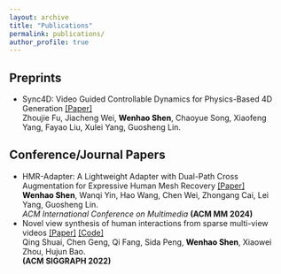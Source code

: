 ```yaml
---
layout: archive
title: "Publications"
permalink: publications/
author_profile: true
---
```


## Preprints

<ul>
<li>
  Sync4D: Video Guided Controllable Dynamics for Physics-Based 4D Generation <a href="https://arxiv.org/pdf/2405.16849">[Paper]</a> 
  <br/> 
  Zhoujie Fu, Jiacheng Wei, <strong><font color="black">Wenhao Shen</font></strong>, Chaoyue Song, Xiaofeng Yang, Fayao Liu, Xulei Yang, Guosheng Lin.
</li>
</ul>

## Conference/Journal Papers

<ul>
<li>
  HMR-Adapter: A Lightweight Adapter with Dual-Path Cross Augmentation for Expressive Human Mesh Recovery <a href="https://openreview.net/pdf?id=Y28oc8ctPb">[Paper]</a>
  <br/> 
  <strong><font color="black">Wenhao Shen</font></strong>, Wanqi Yin, Hao Wang, Chen Wei, Zhongang Cai, Lei Yang, Guosheng Lin.
  <br/><i>ACM International Conference on Multimedia</i>
    <strong>(ACM MM 2024)</strong><br>
</li>
<li>
  Novel view synthesis of human interactions from sparse multi-view videos <a href="https://dl.acm.org/doi/fullHtml/10.1145/3528233.3530704">[Paper]</a> <a href="https://github.com/zju3dv/EasyMocap">[Code]</a>
  <br/> 
  Qing Shuai, Chen Geng, Qi Fang, Sida Peng, <strong><font color="black">Wenhao Shen</font></strong>, Xiaowei Zhou, Hujun Bao.
  <br/>
    <strong>(ACM SIGGRAPH 2022)</strong><br>
</li>
</ul>